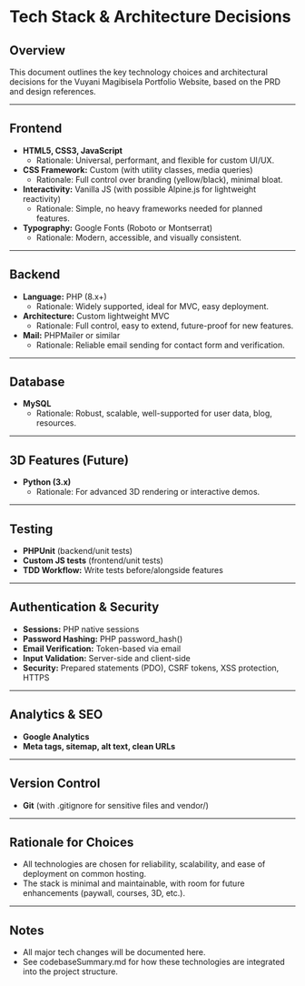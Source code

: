 # Tech Stack & Architecture Decisions

## Overview
This document outlines the key technology choices and architectural decisions for the Vuyani Magibisela Portfolio Website, based on the PRD and design references.

---

## Frontend
- **HTML5, CSS3, JavaScript**
  - Rationale: Universal, performant, and flexible for custom UI/UX.
- **CSS Framework:** Custom (with utility classes, media queries)
  - Rationale: Full control over branding (yellow/black), minimal bloat.
- **Interactivity:** Vanilla JS (with possible Alpine.js for lightweight reactivity)
  - Rationale: Simple, no heavy frameworks needed for planned features.
- **Typography:** Google Fonts (Roboto or Montserrat)
  - Rationale: Modern, accessible, and visually consistent.

---

## Backend
- **Language:** PHP (8.x+)
  - Rationale: Widely supported, ideal for MVC, easy deployment.
- **Architecture:** Custom lightweight MVC
  - Rationale: Full control, easy to extend, future-proof for new features.
- **Mail:** PHPMailer or similar
  - Rationale: Reliable email sending for contact form and verification.

---

## Database
- **MySQL**
  - Rationale: Robust, scalable, well-supported for user data, blog, resources.

---

## 3D Features (Future)
- **Python (3.x)**
  - Rationale: For advanced 3D rendering or interactive demos.

---

## Testing
- **PHPUnit** (backend/unit tests)
- **Custom JS tests** (frontend/unit tests)
- **TDD Workflow:** Write tests before/alongside features

---

## Authentication & Security
- **Sessions:** PHP native sessions
- **Password Hashing:** PHP password_hash()
- **Email Verification:** Token-based via email
- **Input Validation:** Server-side and client-side
- **Security:** Prepared statements (PDO), CSRF tokens, XSS protection, HTTPS

---

## Analytics & SEO
- **Google Analytics**
- **Meta tags, sitemap, alt text, clean URLs**

---

## Version Control
- **Git** (with .gitignore for sensitive files and vendor/)

---

## Rationale for Choices
- All technologies are chosen for reliability, scalability, and ease of deployment on common hosting.
- The stack is minimal and maintainable, with room for future enhancements (paywall, courses, 3D, etc.).

---

## Notes
- All major tech changes will be documented here.
- See codebaseSummary.md for how these technologies are integrated into the project structure.
